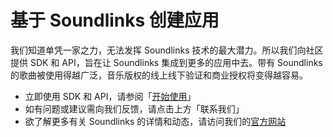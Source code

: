 # 基于 Soundlinks 创建应用

我们知道单凭一家之力，无法发挥 Soundlinks 技术的最大潜力。所以我们向社区提供 SDK 和 API，旨在让 Soundlinks 集成到更多的应用中去。带有 Soundlinks 的歌曲被使用得越广泛，音乐版权的线上线下验证和商业授权将变得越容易。

- 立即使用 SDK 和 API，请参阅「[开始使用](/introduction/)」
- 如有问题或建议需向我们反馈，请点击上方「联系我们」
- 欲了解更多有关 Soundlinks 的详情和动态，请访问我们的[官方网站](https://soundlinks.net)
